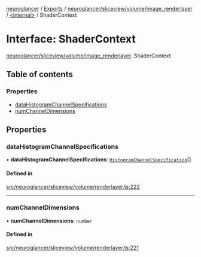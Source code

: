 [neuroglancer](../README.md) / [Exports](../modules.md) / [neuroglancer/sliceview/volume/image\_renderlayer](../modules/neuroglancer_sliceview_volume_image_renderlayer.md) / [<internal\>](../modules/neuroglancer_sliceview_volume_image_renderlayer._internal_.md) / ShaderContext

# Interface: ShaderContext

[neuroglancer/sliceview/volume/image_renderlayer](../modules/neuroglancer_sliceview_volume_image_renderlayer.md).[<internal>](../modules/neuroglancer_sliceview_volume_image_renderlayer._internal_.md).ShaderContext

## Table of contents

### Properties

- [dataHistogramChannelSpecifications](neuroglancer_sliceview_volume_image_renderlayer._internal_.ShaderContext.md#datahistogramchannelspecifications)
- [numChannelDimensions](neuroglancer_sliceview_volume_image_renderlayer._internal_.ShaderContext.md#numchanneldimensions)

## Properties

### dataHistogramChannelSpecifications

• **dataHistogramChannelSpecifications**: [`HistogramChannelSpecification`](neuroglancer_webgl_empirical_cdf.HistogramChannelSpecification.md)[]

#### Defined in

[src/neuroglancer/sliceview/volume/renderlayer.ts:222](https://github.com/ActiveBrainAtlas2/neuroglancer/blob/91617476/src/neuroglancer/sliceview/volume/renderlayer.ts#L222)

___

### numChannelDimensions

• **numChannelDimensions**: `number`

#### Defined in

[src/neuroglancer/sliceview/volume/renderlayer.ts:221](https://github.com/ActiveBrainAtlas2/neuroglancer/blob/91617476/src/neuroglancer/sliceview/volume/renderlayer.ts#L221)
